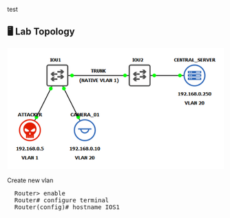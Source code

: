 test

## 🖥️ Lab Topology

![Lab Topology](assets/double-tagging-topo.png)


Create new vlan
<pre>
  Router> enable
  Router# configure terminal
  Router(config)# hostname IOS1
</pre>
